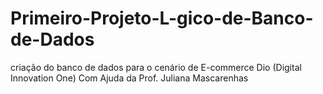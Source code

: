 # Primeiro-Projeto-L-gico-de-Banco-de-Dados
criação do banco de dados para o cenário de E-commerce Dio (Digital Innovation One) Com Ajuda da Prof. Juliana Mascarenhas
